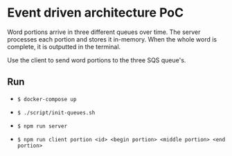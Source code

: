 # Event driven architecture PoC

Word portions arrive in three different queues over time.
The server processes each portion and stores it in-memory.
When the whole word is complete, it is outputted in the terminal.

Use the client to send word portions to the three SQS queue's.

## Run

- `$ docker-compose up`
- `$ ./script/init-queues.sh`

- `$ npm run server`
- `$ npm run client portion <id> <begin portion> <middle portion> <end portion>`
